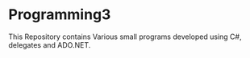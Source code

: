 # Programming3
This Repository contains Various small programs developed using C#, delegates and ADO.NET. 
